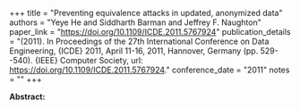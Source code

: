 +++
title = "Preventing equivalence attacks in updated, anonymized data"
authors = "Yeye He and Siddharth Barman and Jeffrey F. Naughton"
paper_link = "https://doi.org/10.1109/ICDE.2011.5767924"
publication_details = "(2011). In Proceedings of the 27th International Conference on Data Engineering, {ICDE} 2011, April 11-16, 2011, Hannover, Germany (pp. 529--540). {IEEE} Computer Society, url: <a href='https://doi.org/10.1109/ICDE.2011.5767924' target='_blank'>https://doi.org/10.1109/ICDE.2011.5767924</a>."
conference_date = "2011"
notes = ""
+++

<b>Abstract:</b>
